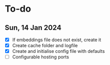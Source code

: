 # To-do

## Sun, 14 Jan 2024

- [x] If embeddings file does not exist, create it
- [x] Create cache folder and logfile
- [x] Create and initialise config file with defaults
- [ ] Configurable hosting ports
